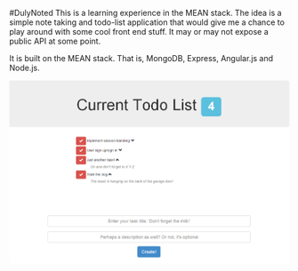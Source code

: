 #DulyNoted
This is a learning experience in the MEAN stack. The idea is a simple note taking and todo-list application that would give me a chance to play around with some cool front end stuff.
It may or may not expose a public API at some point.

It is built on the MEAN stack. That is, MongoDB, Express, Angular.js and Node.js.

![screenshot](screenshot.png)